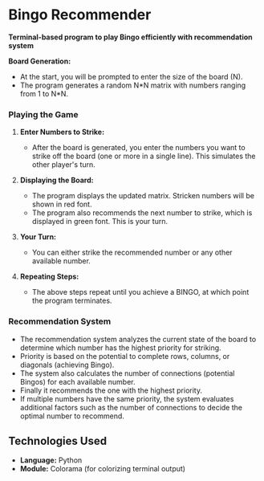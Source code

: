 # Bingo Recommender

**Terminal-based program to play Bingo efficiently with recommendation system**

**Board Generation:** 
   - At the start, you will be prompted to enter the size of the board (N).
   - The program generates a random N*N matrix with numbers ranging from 1 to N\*N.

### Playing the Game

1. **Enter Numbers to Strike:**
   - After the board is generated, you enter the numbers you want to strike off the board (one or more in a single line). This simulates the other player's turn.

2. **Displaying the Board:**
   - The program displays the updated matrix. Stricken numbers will be shown in red font.
   - The program also recommends the next number to strike, which is displayed in green font. This is your turn.

3. **Your Turn:**
   - You can either strike the recommended number or any other available number.

4. **Repeating Steps:**
   - The above steps repeat until you achieve a BINGO, at which point the program terminates.

### Recommendation System
  - The recommendation system analyzes the current state of the board to determine which number has the highest priority for striking.
  - Priority is based on the potential to complete rows, columns, or diagonals (achieving Bingo).
  - The system also calculates the number of connections (potential Bingos) for each available number.
  - Finally it recommends the one with the highest priority.
  - If multiple numbers have the same priority, the system evaluates additional factors such as the number of connections to decide the optimal number to recommend.

## Technologies Used

- **Language:** Python
- **Module:** Colorama (for colorizing terminal output)
